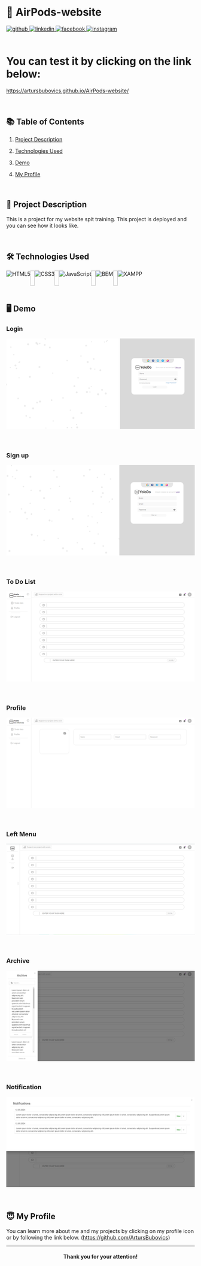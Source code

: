 # 🌟 AirPods-website

<div align="left">
<a href="https://github.com/ArtursBubovics" target="_blank">
<img src=https://img.shields.io/badge/github-%2324292e.svg?&style=for-the-badge&logo=github&logoColor=white alt=github style="margin-bottom: 5px;" />
</a>
<a href="https://www.linkedin.com/in/artur-bubovich-24a971219/" target="_blank">
<img src=https://img.shields.io/badge/linkedin-%231E77B5.svg?&style=for-the-badge&logo=linkedin&logoColor=white alt=linkedin style="margin-bottom: 5px;" />
</a>  
<a href="https://www.facebook.com/profile.php?id=100017181036981" target="_blank">
<img src=https://img.shields.io/badge/facebook-%232E87FB.svg?&style=for-the-badge&logo=facebook&logoColor=white alt=facebook style="margin-bottom: 5px;" />
</a>
<a href="https://www.instagram.com/arturubu/" target="_blank">
<img src=https://img.shields.io/badge/instagram-%23000000.svg?&style=for-the-badge&logo=instagram&logoColor=white alt=instagram style="margin-bottom: 5px;" />
</a> 
</div>  

<br>

# You can test it by clicking on the link below:

https://artursbubovics.github.io/AirPods-website/


<br>

## 📚 Table of Contents

1. [Project Description](#-project-description)
2. [Technologies Used](#technologies_used)
3. [Demo](#demo)
4. [My Profile](#my_profile)

   <br>

## 📖 Project Description

This is a project for my website spit training. This project is deployed and you can see how it looks like.

   <br>

## 🛠️ <a name="technologies_used">Technologies Used</a> 

<div style="display: flex;">
<img src="https://profilinator.rishav.dev/skills-assets/html5-original-wordmark.svg" height="40" alt="HTML5"  />
<img width="12" />
<img src="https://profilinator.rishav.dev/skills-assets/css3-original-wordmark.svg" height="40" alt="CSS3"  />
<img width="12" />
<img src="https://profilinator.rishav.dev/skills-assets/javascript-original.svg" height="40" alt="JavaScript"  />
<img width="12" />
<img src="https://profilinator.rishav.dev/skills-assets/bem.svg" height="40" alt="BEM"  />
<img width="12" />
<img src="https://profilinator.rishav.dev/skills-assets/xampp.png" height="40" alt="XAMPP"  />
</div>

   <br>

## 🖥️ <a name="demo">Demo</a> 

   ### Login 
   
   <kbd> 
      <img src="https://github.com/ArtursBubovics/ToDoList-NewTechnology/blob/main/images/Login.png" alt="Login"/>
   </kbd>

   <br>
   <br>
   <br>

   ### Sign up 
   
   <kbd> 
      <img src="https://github.com/ArtursBubovics/ToDoList-NewTechnology/blob/main/images/Sign_up.png" alt="Sign Up"/>
   </kbd> 
   
   <br>
   <br>
   <br>

   ### To Do List
   
   <kbd> 
      <img src="https://github.com/ArtursBubovics/ToDoList-NewTechnology/blob/main/images/Main_to_do_list.png" alt="To Do List"/>
   </kbd>
   
   <br>
   <br>
   <br>

   ### Profile 
     
   <kbd> 
      <img src="https://github.com/ArtursBubovics/ToDoList-NewTechnology/blob/main/images/Main_profile.PNG" alt="Profile"/>
   </kbd>  
   
   <br>
   <br>
   <br>

   ### Left Menu
   
   <kbd> 
      <img src="https://github.com/ArtursBubovics/ToDoList-NewTechnology/blob/main/images/Main_slide_left_menu.PNG" alt="Left Menu"/>
   </kbd> 
   
   <br>
   <br>
   <br>

   ### Archive
   
   <kbd> 
      <img src="https://github.com/ArtursBubovics/ToDoList-NewTechnology/blob/main/images/Main_archivePNG.PNG" alt="Archive"/>
   </kbd>  
   
   <br>
   <br>
   <br>

   ### Notification
   
   <kbd> 
      <img src="https://github.com/ArtursBubovics/ToDoList-NewTechnology/blob/main/images/Main_notifications.PNG" alt="Notification"/>
   </kbd>  

   <br>
   <br>
   <br>

## :innocent: <a name="my_profile"> My Profile</a>

You can learn more about me and my projects by clicking on my profile icon or by following the link below.
(https://github.com/ArtursBubovics)

----

<div align="center">
    
#### Thank you for your attention!

</div>
